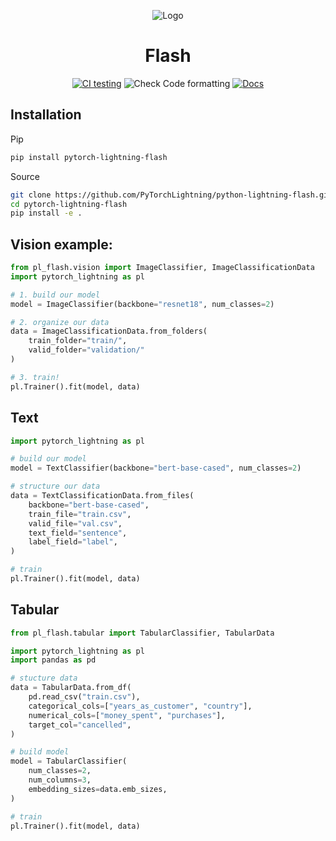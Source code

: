 <div align="center">

![Logo](https://raw.githubusercontent.com/PyTorchLightning/pytorch-lightning/master/docs/source/_images/logos/lightning_logo-name.svg)

# Flash

[![CI testing](https://github.com/PyTorchLightning/pytorch-lightning-flash/workflows/CI%20testing/badge.svg)](https://github.com/PyTorchLightning/pytorch-lightning-flash/actions?query=workflow%3A%22CI+testing%22)
![Check Code formatting](https://github.com/PyTorchLightning/pytorch-lightning-flash/workflows/Check%20Code%20formatting/badge.svg)
[![Docs](https://github.com/PyTorchLightning/pytorch-lightning-flash/workflows/Docs/badge.svg)](https://pytorchlightning.github.io/pytorch-lightning-flash/)

</div>

## Installation

Pip

```bash
pip install pytorch-lightning-flash
```

Source

``` bash
git clone https://github.com/PyTorchLightning/python-lightning-flash.git
cd pytorch-lightning-flash 
pip install -e .
```

## Vision example:

```python
from pl_flash.vision import ImageClassifier, ImageClassificationData
import pytorch_lightning as pl

# 1. build our model
model = ImageClassifier(backbone="resnet18", num_classes=2)

# 2. organize our data
data = ImageClassificationData.from_folders(
    train_folder="train/",
    valid_folder="validation/"
)

# 3. train!
pl.Trainer().fit(model, data)
```

## Text

```python
import pytorch_lightning as pl

# build our model
model = TextClassifier(backbone="bert-base-cased", num_classes=2)

# structure our data
data = TextClassificationData.from_files(
    backbone="bert-base-cased",
    train_file="train.csv",
    valid_file="val.csv",
    text_field="sentence",
    label_field="label",
)

# train
pl.Trainer().fit(model, data)
```

## Tabular

```python
from pl_flash.tabular import TabularClassifier, TabularData

import pytorch_lightning as pl
import pandas as pd

# stucture data
data = TabularData.from_df(
    pd.read_csv("train.csv"),
    categorical_cols=["years_as_customer", "country"],
    numerical_cols=["money_spent", "purchases"],
    target_col="cancelled",
)

# build model
model = TabularClassifier(
    num_classes=2,
    num_columns=3,
    embedding_sizes=data.emb_sizes,
)

# train
pl.Trainer().fit(model, data)
```
